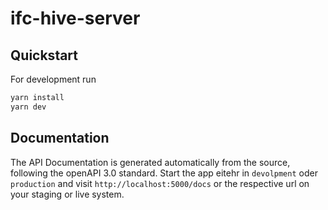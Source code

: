 # ifc-hive-server

## Quickstart

For development run

```bash
yarn install
yarn dev
```

## Documentation

The API Documentation is generated automatically from the source, following the
openAPI 3.0 standard. Start the app eitehr in `devolpment` oder `production` and
visit `http://localhost:5000/docs` or the respective url on your staging or live
system.



